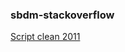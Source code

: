 ### sbdm-stackoverflow

[Script clean 2011](https://github.com/dayanarc7/sbdm-stackoverflow/blob/master/1-script_clean_2011.sql)
